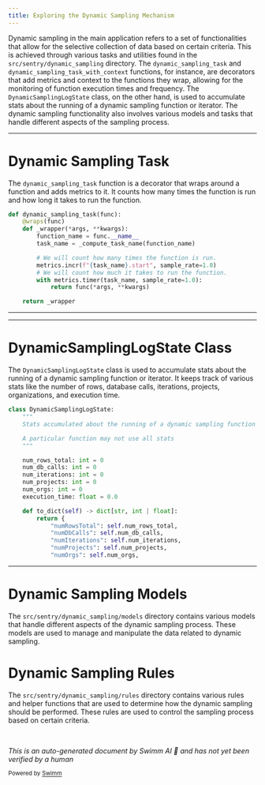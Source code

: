 ```yaml
---
title: Exploring the Dynamic Sampling Mechanism
---
```

Dynamic sampling in the main application refers to a set of functionalities that allow for the selective collection of data based on certain criteria. This is achieved through various tasks and utilities found in the `src/sentry/dynamic_sampling` directory. The `dynamic_sampling_task` and `dynamic_sampling_task_with_context` functions, for instance, are decorators that add metrics and context to the functions they wrap, allowing for the monitoring of function execution times and frequency. The `DynamicSamplingLogState` class, on the other hand, is used to accumulate stats about the running of a dynamic sampling function or iterator. The dynamic sampling functionality also involves various models and tasks that handle different aspects of the sampling process.

<SwmSnippet path="/src/sentry/dynamic_sampling/tasks/utils.py" line="49">

---

# Dynamic Sampling Task

The `dynamic_sampling_task` function is a decorator that wraps around a function and adds metrics to it. It counts how many times the function is run and how long it takes to run the function.

```python
def dynamic_sampling_task(func):
    @wraps(func)
    def _wrapper(*args, **kwargs):
        function_name = func.__name__
        task_name = _compute_task_name(function_name)

        # We will count how many times the function is run.
        metrics.incr(f"{task_name}.start", sample_rate=1.0)
        # We will count how much it takes to run the function.
        with metrics.timer(task_name, sample_rate=1.0):
            return func(*args, **kwargs)

    return _wrapper
```

---

</SwmSnippet>

<SwmSnippet path="/src/sentry/dynamic_sampling/tasks/task_context.py" line="7">

---

# DynamicSamplingLogState Class

The `DynamicSamplingLogState` class is used to accumulate stats about the running of a dynamic sampling function or iterator. It keeps track of various stats like the number of rows, database calls, iterations, projects, organizations, and execution time.

```python
class DynamicSamplingLogState:
    """
    Stats accumulated about the running of a dynamic sampling function or iterator

    A particular function may not use all stats
    """

    num_rows_total: int = 0
    num_db_calls: int = 0
    num_iterations: int = 0
    num_projects: int = 0
    num_orgs: int = 0
    execution_time: float = 0.0

    def to_dict(self) -> dict[str, int | float]:
        return {
            "numRowsTotal": self.num_rows_total,
            "numDbCalls": self.num_db_calls,
            "numIterations": self.num_iterations,
            "numProjects": self.num_projects,
            "numOrgs": self.num_orgs,
```

---

</SwmSnippet>

# Dynamic Sampling Models

The `src/sentry/dynamic_sampling/models` directory contains various models that handle different aspects of the dynamic sampling process. These models are used to manage and manipulate the data related to dynamic sampling.

# Dynamic Sampling Rules

The `src/sentry/dynamic_sampling/rules` directory contains various rules and helper functions that are used to determine how the dynamic sampling should be performed. These rules are used to control the sampling process based on certain criteria.

&nbsp;

*This is an auto-generated document by Swimm AI 🌊 and has not yet been verified by a human*

<SwmMeta version="3.0.0" repo-id="Z2l0aHViJTNBJTNBc2VudHJ5LWRlbW8lM0ElM0FTd2ltbS1EZW1v" repo-name="sentry-demo" doc-type="overview"><sup>Powered by [Swimm](/)</sup></SwmMeta>
